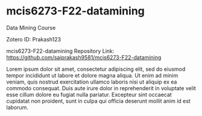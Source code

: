 # mcis6273-F22-datamining
Data Mining Course

Zotero ID: Prakash123

mcis6273-F22-datamining Repository Link: https://github.com/saiprakash9581/mcis6273-F22-datamining

Lorem ipsum dolor sit amet, consectetur adipiscing elit, sed do eiusmod tempor incididunt ut labore et dolore magna aliqua. Ut enim ad minim veniam, quis nostrud exercitation ullamco laboris nisi ut aliquip ex ea commodo consequat. Duis aute irure dolor in reprehenderit in voluptate velit esse cillum dolore eu fugiat nulla pariatur. Excepteur sint occaecat cupidatat non proident, sunt in culpa qui officia deserunt mollit anim id est laborum.
